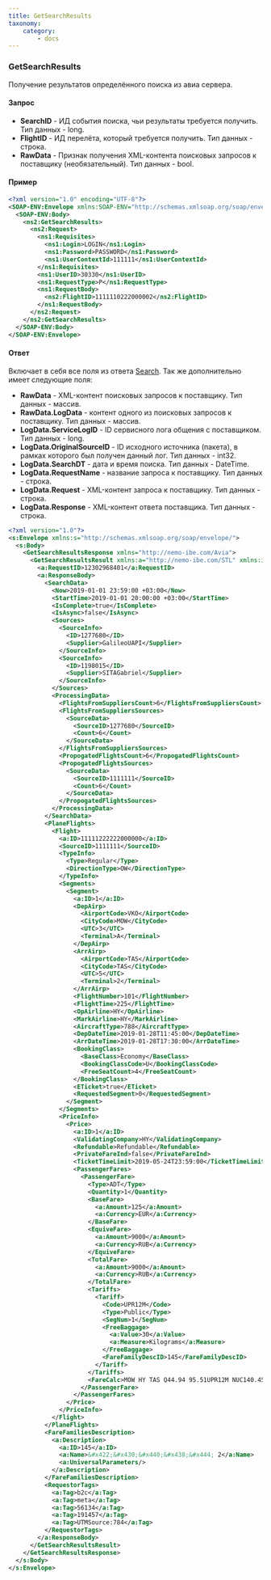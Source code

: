 ```yaml
---
title: GetSearchResults
taxonomy:
    category:
        - docs
---
```


### GetSearchResults

Получение результатов определённого поиска из авиа сервера.

#### Запрос

-   **SearchID** - ИД события поиска, чьи результаты требуется получить. Тип данных - long.
-   **FlightID** - ИД перелёта, который требуется получить. Тип данных - строка.
-   **RawData** - Признак получения XML-контента поисковых запросов к поставщику (необязательный). Тип данных - bool.

#### Пример
```xml
<?xml version="1.0" encoding="UTF-8"?>
<SOAP-ENV:Envelope xmlns:SOAP-ENV="http://schemas.xmlsoap.org/soap/envelope/" xmlns:ns1="http://nemo-ibe.com/STL" xmlns:ns2="http://nemo-ibe.com/Avia">
  <SOAP-ENV:Body>
    <ns2:GetSearchResults>
      <ns2:Request>
        <ns1:Requisites>
          <ns1:Login>LOGIN</ns1:Login>
          <ns1:Password>PASSWORD</ns1:Password>
          <ns1:UserContextId>111111</ns1:UserContextId>
        </ns1:Requisites>
        <ns1:UserID>30330</ns1:UserID>
        <ns1:RequestType>P</ns1:RequestType>
        <ns1:RequestBody>
          <ns2:FlightID>1111110222000002</ns2:FlightID>
        </ns1:RequestBody>
      </ns2:Request>
    </ns2:GetSearchResults>
  </SOAP-ENV:Body>
</SOAP-ENV:Envelope>
```
#### Ответ

Включает в себя все поля из ответа [Search](/avia/request/search). Так же дополнительно имеет следующие поля:

-   **RawData** - XML-контент поисковых запросов к поставщику. Тип данных - массив.
-   **RawData.LogData** - контент одного из поисковых запросов к поставщику. Тип данных - массив.
-   **LogData.ServiceLogID** - ID сервисного лога общения с поставщиком. Тип данных - long.
-   **LogData.OriginalSourceID** - ID исходного источника (пакета), в рамках которого был получен данный лог. Тип данных - int32.
-   **LogData.SearchDT** - дата и время поиска. Тип данных - DateTime.
-   **LogData.RequestName** - название запроса к поставщику. Тип данных - строка.
-   **LogData.Request** - XML-контент запроса к поставщику. Тип данных - строка.
-   **LogData.Response** - XML-контент ответа поставщика. Тип данных - строка.

```xml
<?xml version="1.0"?>
<s:Envelope xmlns:s="http://schemas.xmlsoap.org/soap/envelope/">
  <s:Body>
    <GetSearchResultsResponse xmlns="http://nemo-ibe.com/Avia">
      <GetSearchResultsResult xmlns:a="http://nemo-ibe.com/STL" xmlns:i="http://www.w3.org/2001/XMLSchema-instance">
        <a:RequestID>12302968401</a:RequestID>
        <a:ResponseBody>
          <SearchData>
            <Now>2019-01-01 23:59:00 +03:00</Now>
            <StartTime>2019-01-01 20:00:00 +03:00</StartTime>
            <IsComplete>true</IsComplete>
            <IsAsync>false</IsAsync>
            <Sources>
              <SourceInfo>
                <ID>1277680</ID>
                <Supplier>GalileoUAPI</Supplier>
              </SourceInfo>
              <SourceInfo>
                <ID>1198015</ID>
                <Supplier>SITAGabriel</Supplier>
              </SourceInfo>
            </Sources>
            <ProcessingData>
              <FlightsFromSuppliersCount>6</FlightsFromSuppliersCount>
              <FlightsFromSuppliersSources>
                <SourceData>
                  <SourceID>1277680</SourceID>
                  <Count>6</Count>
                </SourceData>
              </FlightsFromSuppliersSources>
              <PropogatedFlightsCount>6</PropogatedFlightsCount>
              <PropogatedFlightsSources>
                <SourceData>
                  <SourceID>1111111</SourceID>
                  <Count>6</Count>
                </SourceData>
              </PropogatedFlightsSources>
            </ProcessingData>
          </SearchData>
          <PlaneFlights>
            <Flight>
              <a:ID>11111222222000000</a:ID>
              <SourceID>1111111</SourceID>
              <TypeInfo>
                <Type>Regular</Type>
                <DirectionType>OW</DirectionType>
              </TypeInfo>
              <Segments>
                <Segment>
                  <a:ID>1</a:ID>
                  <DepAirp>
                    <AirportCode>VKO</AirportCode>
                    <CityCode>MOW</CityCode>
                    <UTC>3</UTC>
                    <Terminal>A</Terminal>
                  </DepAirp>
                  <ArrAirp>
                    <AirportCode>TAS</AirportCode>
                    <CityCode>TAS</CityCode>
                    <UTC>5</UTC>
                    <Terminal>2</Terminal>
                  </ArrAirp>
                  <FlightNumber>101</FlightNumber>
                  <FlightTime>225</FlightTime>
                  <OpAirline>HY</OpAirline>
                  <MarkAirline>HY</MarkAirline>
                  <AircraftType>788</AircraftType>
                  <DepDateTime>2019-01-28T11:45:00</DepDateTime>
                  <ArrDateTime>2019-01-28T17:30:00</ArrDateTime>
                  <BookingClass>
                    <BaseClass>Economy</BaseClass>
                    <BookingClassCode>U</BookingClassCode>
                    <FreeSeatCount>4</FreeSeatCount>
                  </BookingClass>
                  <ETicket>true</ETicket>
                  <RequestedSegment>0</RequestedSegment>
                </Segment>
              </Segments>
              <PriceInfo>
                <Price>
                  <a:ID>1</a:ID>
                  <ValidatingCompany>HY</ValidatingCompany>
                  <Refundable>Refundable</Refundable>
                  <PrivateFareInd>false</PrivateFareInd>
                  <TicketTimeLimit>2019-05-24T23:59:00</TicketTimeLimit>
                  <PassengerFares>
                    <PassengerFare>
                      <Type>ADT</Type>
                      <Quantity>1</Quantity>
                      <BaseFare>
                        <a:Amount>125</a:Amount>
                        <a:Currency>EUR</a:Currency>
                      </BaseFare>
                      <EquiveFare>
                        <a:Amount>9000</a:Amount>
                        <a:Currency>RUB</a:Currency>
                      </EquiveFare>
                      <TotalFare>
                        <a:Amount>9000</a:Amount>
                        <a:Currency>RUB</a:Currency>
                      </TotalFare>
                      <Tariffs>
                        <Tariff>
                          <Code>UPR12M</Code>
                          <Type>Public</Type>
                          <SegNum>1</SegNum>
                          <FreeBaggage>
                            <a:Value>30</a:Value>
                            <a:Measure>Kilograms</a:Measure>
                          </FreeBaggage>
                          <FareFamilyDescID>145</FareFamilyDescID>
                        </Tariff>
                      </Tariffs>
                      <FareCalc>MOW HY TAS Q44.94 95.51UPR12M NUC140.45END ROE0.8899</FareCalc>
                    </PassengerFare>
                  </PassengerFares>
                </Price>
              </PriceInfo>
            </Flight>
          </PlaneFlights>
          <FareFamiliesDescription>
            <a:Description>
              <a:ID>145</a:ID>
              <a:Name>&#x422;&#x430;&#x440;&#x438;&#x444; 2</a:Name>
              <a:UniversalParameters/>
            </a:Description>
          </FareFamiliesDescription>
          <RequestorTags>
            <a:Tag>b2c</a:Tag>
            <a:Tag>meta</a:Tag>
            <a:Tag>56134</a:Tag>
            <a:Tag>191457</a:Tag>
            <a:Tag>UTMSource:784</a:Tag>
          </RequestorTags>
        </a:ResponseBody>
      </GetSearchResultsResult>
    </GetSearchResultsResponse>
  </s:Body>
</s:Envelope>
```
